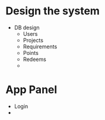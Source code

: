 # Design the system
 - DB design 
    - Users
    - Projects
    - Requirements
    - Points
    - Redeems
    - 

# App Panel
- Login
- 
